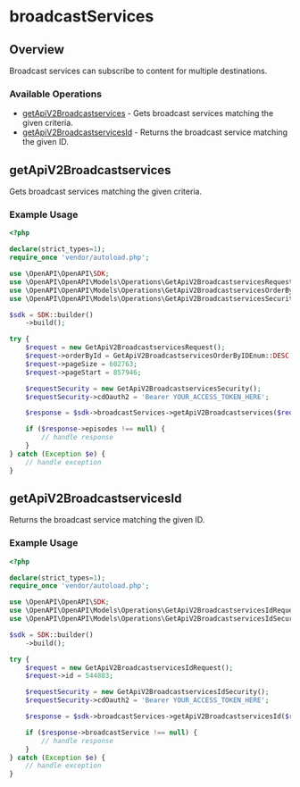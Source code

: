 # broadcastServices

## Overview

Broadcast services can subscribe to content for multiple destinations.

### Available Operations

* [getApiV2Broadcastservices](#getapiv2broadcastservices) - Gets broadcast services matching the given criteria.
* [getApiV2BroadcastservicesId](#getapiv2broadcastservicesid) - Returns the broadcast service matching the given ID.

## getApiV2Broadcastservices

Gets broadcast services matching the given criteria.

### Example Usage

```php
<?php

declare(strict_types=1);
require_once 'vendor/autoload.php';

use \OpenAPI\OpenAPI\SDK;
use \OpenAPI\OpenAPI\Models\Operations\GetApiV2BroadcastservicesRequest;
use \OpenAPI\OpenAPI\Models\Operations\GetApiV2BroadcastservicesOrderByIDEnum;
use \OpenAPI\OpenAPI\Models\Operations\GetApiV2BroadcastservicesSecurity;

$sdk = SDK::builder()
    ->build();

try {
    $request = new GetApiV2BroadcastservicesRequest();
    $request->orderById = GetApiV2BroadcastservicesOrderByIDEnum::DESC;
    $request->pageSize = 602763;
    $request->pageStart = 857946;

    $requestSecurity = new GetApiV2BroadcastservicesSecurity();
    $requestSecurity->cdOauth2 = 'Bearer YOUR_ACCESS_TOKEN_HERE';

    $response = $sdk->broadcastServices->getApiV2Broadcastservices($request, $requestSecurity);

    if ($response->episodes !== null) {
        // handle response
    }
} catch (Exception $e) {
    // handle exception
}
```

## getApiV2BroadcastservicesId

Returns the broadcast service matching the given ID.

### Example Usage

```php
<?php

declare(strict_types=1);
require_once 'vendor/autoload.php';

use \OpenAPI\OpenAPI\SDK;
use \OpenAPI\OpenAPI\Models\Operations\GetApiV2BroadcastservicesIdRequest;
use \OpenAPI\OpenAPI\Models\Operations\GetApiV2BroadcastservicesIdSecurity;

$sdk = SDK::builder()
    ->build();

try {
    $request = new GetApiV2BroadcastservicesIdRequest();
    $request->id = 544883;

    $requestSecurity = new GetApiV2BroadcastservicesIdSecurity();
    $requestSecurity->cdOauth2 = 'Bearer YOUR_ACCESS_TOKEN_HERE';

    $response = $sdk->broadcastServices->getApiV2BroadcastservicesId($request, $requestSecurity);

    if ($response->broadcastService !== null) {
        // handle response
    }
} catch (Exception $e) {
    // handle exception
}
```
